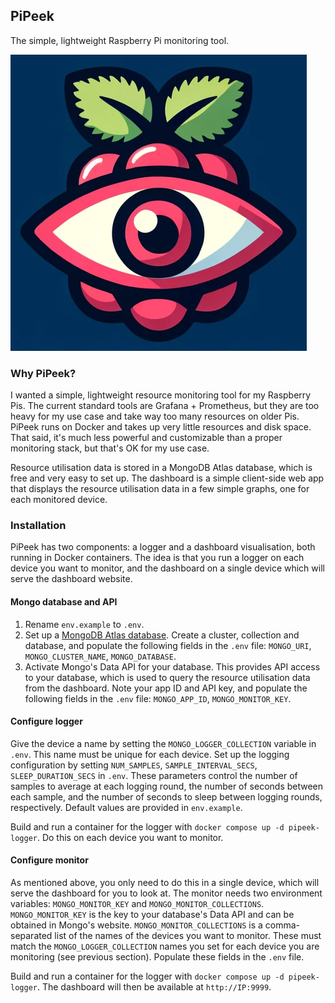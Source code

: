 ## PiPeek

The simple, lightweight Raspberry Pi monitoring tool.

![logo](https://github.com/alvaropp/PiPeek/blob/main/media/logo.png)


### Why PiPeek?

I wanted a simple, lightweight resource monitoring tool for my Raspberry Pis. The current standard tools are Grafana + Prometheus, but they are too heavy for my use case and take way too many resources on older Pis. PiPeek runs on Docker and takes up very little resources and disk space. That said, it's much less powerful and customizable than a proper monitoring stack, but that's OK for my use case.

Resource utilisation data is stored in a MongoDB Atlas database, which is free and very easy to set up. The dashboard is a simple client-side web app that displays the resource utilisation data in a few simple graphs, one for each monitored device.

<!-- ![]() -->


### Installation

PiPeek has two components: a logger and a dashboard visualisation, both running in Docker containers. The idea is that you run a logger on each device you want to monitor, and the dashboard on a single device which will serve the dashboard website.

#### Mongo database and API
1. Rename `env.example` to `.env`.
2. Set up a [MongoDB Atlas database](https://www.mongodb.com/atlas/database). Create a cluster, collection and database, and populate the following fields in the `.env` file: `MONGO_URI`, `MONGO_CLUSTER_NAME`, `MONGO_DATABASE`.
3. Activate Mongo's Data API for your database. This provides API access to your database, which is used to query the resource utilisation data from the dashboard. Note your app ID and API key, and populate the following fields in the `.env` file: `MONGO_APP_ID`, `MONGO_MONITOR_KEY`.

#### Configure logger
Give the device a name by setting the `MONGO_LOGGER_COLLECTION` variable in `.env`. This name must be unique for each device.
Set up the logging configuration by setting `NUM_SAMPLES`, `SAMPLE_INTERVAL_SECS`, `SLEEP_DURATION_SECS` in `.env`. These parameters control the number of samples to average at each logging round, the number of seconds between each sample, and the number of seconds to sleep between logging rounds, respectively. Default values are provided in `env.example`.

Build and run a container for the logger with `docker compose up -d pipeek-logger`. Do this on each device you want to monitor.

#### Configure monitor
As mentioned above, you only need to do this in a single device, which will serve the dashboard for you to look at. The monitor needs two environment variables: `MONGO_MONITOR_KEY` and `MONGO_MONITOR_COLLECTIONS`. `MONGO_MONITOR_KEY` is the key to your database's Data API and can be obtained in Mongo's website. `MONGO_MONITOR_COLLECTIONS` is a comma-separated list of the names of the devices you want to monitor. These must match the `MONGO_LOGGER_COLLECTION` names you set for each device you are monitoring (see previous section). Populate these fields in the `.env` file.

Build and run a container for the logger with `docker compose up -d pipeek-logger`. The dashboard will then be available at `http://IP:9999`.
